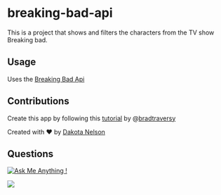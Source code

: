 # breaking-bad-api

This is a project that shows and filters the characters from the TV show Breaking bad.

## Usage

Uses the [Breaking Bad Api](https://breakingbadapi.com/documentation)

## Contributions

Create this app by following this [tutorial](https://www.youtube.com/watch?v=YaioUnMw0mo) by @[bradtraversy](https://github.com/bradtraversy)

Created with ❤️ by [Dakota Nelson](https://github.com/kotalilyy)

## Questions

[![Ask Me Anything !](https://img.shields.io/badge/Ask%20me-anything-1abc9c.svg)](https://GitHub.com/Naereen/ama)

<a href="mailto:kotalilyy@gmail.com?"><img src="https://img.shields.io/badge/gmail-%23DD0031.svg?&style=for-the-badge&logo=gmail&logoColor=white"/></a>

